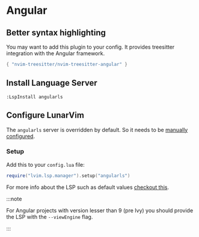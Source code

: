 # Angular

## Better syntax highlighting

You may want to add this plugin to your config. It provides treesitter integration with the Angular framework.

```lua
{ "nvim-treesitter/nvim-treesitter-angular" }
```

## Install Language Server

```vim
:LspInstall angularls
```

## Configure LunarVim

The `angularls` server is overridden by default. So it needs to be [manually configured](./../languages/README.md#server-override).

### Setup

Add this to your `config.lua` file:

```lua
require("lvim.lsp.manager").setup("angularls")
```

For more info about the LSP such as default values [checkout this](https://github.com/neovim/nvim-lspconfig/blob/master/doc/server_configurations.md#angularls).

:::note

For Angular projects with version lesser than 9 (pre Ivy) you should provide the LSP with the `--viewEngine` flag.

:::
